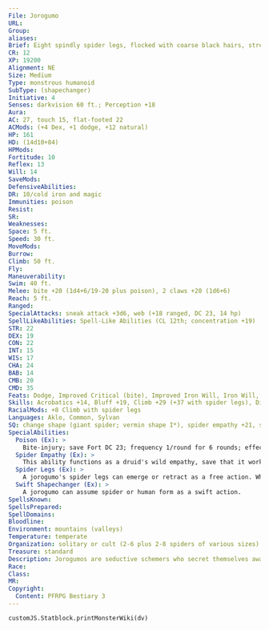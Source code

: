 ```yaml
---
File: Jorogumo
URL: 
Group: 
aliases: 
Brief: Eight spindly spider legs, flocked with coarse black hairs, stretch from the back of this otherwise beautiful black-haired woman.
CR: 12
XP: 19200
Alignment: NE
Size: Medium
Type: monstrous humanoid
SubType: (shapechanger)
Initiative: 4
Senses: darkvision 60 ft.; Perception +18
Aura: 
AC: 27, touch 15, flat-footed 22
ACMods: (+4 Dex, +1 dodge, +12 natural)
HP: 161
HD: (14d10+84)
HPMods: 
Fortitude: 10
Reflex: 13
Will: 14
SaveMods: 
DefensiveAbilities: 
DR: 10/cold iron and magic
Immunities: poison
Resist: 
SR: 
Weaknesses: 
Space: 5 ft.
Speed: 30 ft.
MoveMods: 
Burrow: 
Climb: 50 ft.
Fly: 
Maneuverability: 
Swim: 40 ft.
Melee: bite +20 (1d4+6/19-20 plus poison), 2 claws +20 (1d6+6)
Reach: 5 ft.
Ranged: 
SpecialAttacks: sneak attack +3d6, web (+18 ranged, DC 23, 14 hp)
SpellLikeAbilities: Spell-Like Abilities (CL 12th; concentration +19)   At Will-charm person (DC 18), detect thoughts (DC 19)   3/day-bestow curse (DC 21), suggestion (DC 20)   1/day-hold monster (DC 22), summon nature's ally V (1 ogre spider or 1d3 giant black widow spiders or 1d4+1 giant spiders)
STR: 22
DEX: 19
CON: 22
INT: 15
WIS: 17
CHA: 24
BAB: 14
CMB: 20
CMD: 35
Feats: Dodge, Improved Critical (bite), Improved Iron Will, Iron Will, Mobility, Power Attack, Spring Attack
Skills: Acrobatics +14, Bluff +19, Climb +29 (+37 with spider legs), Diplomacy +18, Perception +18, Perform (string) +10, Sense Motive +15, Stealth +19, Swim +14
RacialMods: +8 Climb with spider legs
Languages: Aklo, Common, Sylvan
SQ: change shape (giant spider; vermin shape I*), spider empathy +21, swift shapechanger
SpecialAbilities:
  Poison (Ex): >
    Bite-injury; save Fort DC 23; frequency 1/round for 6 rounds; effect 1d6 Wisdom damage; cure 3 saves.
  Spider Empathy (Ex): >
    This ability functions as a druid's wild empathy, save that it works only on spiders. A jorogumo uses her Hit Dice (normally 14) as her effective druid level. Spiders are normally mindless, but this empathic communication imparts upon them a modicum of implanted intelligence, allowing the  jorogumo to train them and use them as guardians (though it does not grant them skills or feats).
  Spider Legs (Ex): >
    A jorogumo's spider legs can emerge or retract as a free action. When a jorogumo's spider legs are present, she gains a +8 circumstance bonus on Climb checks and gains Deflect Arrows as a bonus feat.
  Swift Shapechanger (Ex): >
    A jorogumo can assume spider or human form as a swift action.
SpellsKnown: 
SpellsPrepared: 
SpellDomains: 
Bloodline: 
Environment: mountains (valleys)
Temperature: temperate
Organization: solitary or cult (2-6 plus 2-8 spiders of various sizes)
Treasure: standard
Description: Jorogumos are seductive schemers who secret themselves away in isolated mountain valleys where they lure travelers, especially men, to their dooms. Exclusively female, jorogumos must mate with humanoids to produce fertile eggs. After copulation, a jorogumo paralyzes her partner by poisoning him into a coma. She lays a single egg within the father's body, then cocoons the corpse and hides the victim. Periodic visits to re-poison the victim ensure his coma lasts for the 2d4 days required for the young jorogumo to hatch and feed. Jorogumos are enthusiastic enemies of tengus and attack them on sight-they never take tengus as "mates."
Race: 
Class: 
MR: 
Copyright:
  Content: PFRPG Bestiary 3
---
```

```dataviewjs
customJS.Statblock.printMonsterWiki(dv)
```
